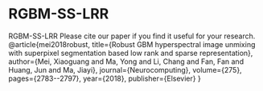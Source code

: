 # RGBM-SS-LRR
RGBM-SS-LRR
Please cite our paper if you find it useful for your research.
@article{mei2018robust,
  title={Robust GBM hyperspectral image unmixing with superpixel segmentation based low rank and sparse representation},
  author={Mei, Xiaoguang and Ma, Yong and Li, Chang and Fan, Fan and Huang, Jun and Ma, Jiayi},
  journal={Neurocomputing},
  volume={275},
  pages={2783--2797},
  year={2018},
  publisher={Elsevier}
}
